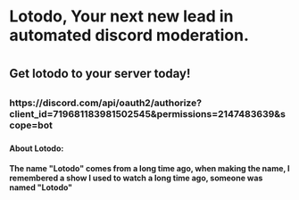 <h1>Lotodo, Your next new lead in automated discord moderation.<h1>
<h2>Get lotodo to your server today!<h2>
  <h3>https://discord.com/api/oauth2/authorize?client_id=719681183981502545&permissions=2147483639&scope=bot<h3>
    <h4>About Lotodo:<h4>
      <p>The name "Lotodo" comes from a long time ago, when making the name,
        I remembered a show I used to watch a long time ago, someone was named "Lotodo"<p>
